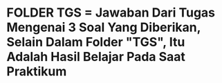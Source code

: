 # FOLDER TGS = Jawaban Dari Tugas Mengenai 3 Soal Yang Diberikan, Selain Dalam Folder "TGS", Itu Adalah Hasil Belajar Pada Saat Praktikum

